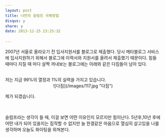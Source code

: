 ```yaml
---
layout: post
title: 나만의 슬럼프 극복방법
disqus: y
share: y
date: 2013-12-25 23:25:32

---
```







2007년 서울로 올라오기 전 입사지원서를 블로그로 제출했다. 당시 메타블로그 서비스에 입사지원하기 위해서 블로그에 이력서와 지원서를 올려서 제출했기 때문이다. 힘들 때마다 지질 때 마다 살짝 꺼내보는 블로그에는 아래와 같은 다짐들이 남아 있다. 

</br>
저는 지금 99%의 열정과 1%의 실력을 가지고 있습니다. 

<center>
![다짐](/images/117.jpg "다짐")
</center>

제가 되겠습니다. 

</br></br>
슬럼프라는 생각이 들 때, 이걸 보면 어떤 이유인지 모르지만 힘이난다. 5년후,10년 후에 어떤 내가 되어 있을지는 짐작할 수 없지만 늘 한결같은 마음으로 열심히 살고있을 나를 생각하며 오늘도 화이팅을 외쳐본다. 